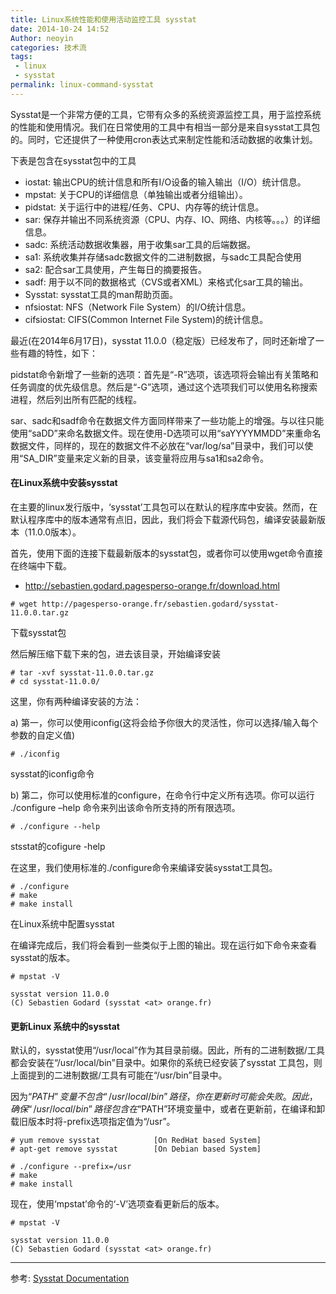 ```yaml
---
title: Linux系统性能和使用活动监控工具 sysstat
date: 2014-10-24 14:52
Author: neoyin
categories: 技术流
tags:
 - linux
 - sysstat
permalink: linux-command-sysstat
---
```


Sysstat是一个非常方便的工具，它带有众多的系统资源监控工具，用于监控系统的性能和使用情况。我们在日常使用的工具中有相当一部分是来自sysstat工具包的。同时，它还提供了一种使用cron表达式来制定性能和活动数据的收集计划。

<!-- more -->

下表是包含在sysstat包中的工具

- iostat: 输出CPU的统计信息和所有I/O设备的输入输出（I/O）统计信息。
- mpstat: 关于CPU的详细信息（单独输出或者分组输出）。
- pidstat: 关于运行中的进程/任务、CPU、内存等的统计信息。
- sar: 保存并输出不同系统资源（CPU、内存、IO、网络、内核等。。。）的详细信息。
- sadc: 系统活动数据收集器，用于收集sar工具的后端数据。
- sa1: 系统收集并存储sadc数据文件的二进制数据，与sadc工具配合使用
- sa2: 配合sar工具使用，产生每日的摘要报告。
- sadf: 用于以不同的数据格式（CVS或者XML）来格式化sar工具的输出。
- Sysstat: sysstat工具的man帮助页面。
- nfsiostat: NFS（Network File System）的I/O统计信息。
- cifsiostat: CIFS(Common Internet File System)的统计信息。

最近(在2014年6月17日)，sysstat 11.0.0（稳定版）已经发布了，同时还新增了一些有趣的特性，如下：

pidstat命令新增了一些新的选项：首先是“-R”选项，该选项将会输出有关策略和任务调度的优先级信息。然后是“-G”选项，通过这个选项我们可以使用名称搜索进程，然后列出所有匹配的线程。

sar、sadc和sadf命令在数据文件方面同样带来了一些功能上的增强。与以往只能使用“saDD”来命名数据文件。现在使用-D选项可以用“saYYYYMMDD”来重命名数据文件，同样的，现在的数据文件不必放在“var/log/sa”目录中，我们可以使用“SA_DIR”变量来定义新的目录，该变量将应用与sa1和sa2命令。

#### 在Linux系统中安装sysstat

在主要的linux发行版中，‘sysstat’工具包可以在默认的程序库中安装。然而，在默认程序库中的版本通常有点旧，因此，我们将会下载源代码包，编译安装最新版本（11.0.0版本）。

首先，使用下面的连接下载最新版本的sysstat包，或者你可以使用wget命令直接在终端中下载。

- http://sebastien.godard.pagesperso-orange.fr/download.html
```
# wget http://pagesperso-orange.fr/sebastien.godard/sysstat-11.0.0.tar.gz
```
下载sysstat包

然后解压缩下载下来的包，进去该目录，开始编译安装
```
# tar -xvf sysstat-11.0.0.tar.gz 
# cd sysstat-11.0.0/
```

这里，你有两种编译安装的方法：

a)
第一，你可以使用iconfig(这将会给予你很大的灵活性，你可以选择/输入每个参数的自定义值)
```
# ./iconfig
```

sysstat的iconfig命令

b)
第二，你可以使用标准的configure，在命令行中定义所有选项。你可以运行 ./configure –help 命令来列出该命令所支持的所有限选项。

```
# ./configure --help
```

stsstat的cofigure -help

在这里，我们使用标准的./configure命令来编译安装sysstat工具包。

```
# ./configure
# make
# make install
```

在Linux系统中配置sysstat

在编译完成后，我们将会看到一些类似于上图的输出。现在运行如下命令来查看sysstat的版本。
```
# mpstat -V
 
sysstat version 11.0.0
(C) Sebastien Godard (sysstat <at> orange.fr)
```
#### 更新Linux 系统中的sysstat

默认的，sysstat使用“/usr/local”作为其目录前缀。因此，所有的二进制数据/工具都会安装在“/usr/local/bin”目录中。如果你的系统已经安装了sysstat 工具包，则上面提到的二进制数据/工具有可能在“/usr/bin”目录中。

因为“$PATH”变量不包含“/usr/local/bin”路径，你在更新时可能会失败。因此，确保“/usr/local/bin”路径包含在“$PATH”环境变量中，或者在更新前，在编译和卸载旧版本时将-prefix选项指定值为“/usr”。
```
# yum remove sysstat            [On RedHat based System]
# apt-get remove sysstat        [On Debian based System]

# ./configure --prefix=/usr
# make
# make install
```
现在，使用‘mpstat’命令的‘-V’选项查看更新后的版本。
```
# mpstat -V
 
sysstat version 11.0.0
(C) Sebastien Godard (sysstat <at> orange.fr)
```
---

参考:
[ Sysstat Documentation](http://sebastien.godard.pagesperso-orange.fr/documentation.html)




